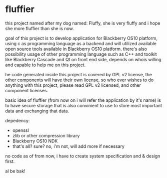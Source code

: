 fluffier
========

this project named after my dog named: Fluffy, she is very fluffy and i hope she more fluffier than she is now.

goal of this project is to develop application for Blackberry OS10 platform, using c as programming language as a backend and will utilized available open source tools available in Blackberry OS10 platform. there's also possibility usage of other programming language such as C++ and toolkit like Blackberry Cascade and Qt on front end side, depends on whois willing and capable to help me on this project.

he code generated inside this project is covered by GPL v2 license, the other components will have their own license, so who ever wishes to do anything with this project, please read GPL v2 licensed, and other component licenses.

basic idea of fluffier (from now on i will refer the application by it's name) is to have secure storage that is also convinient to use to store most important data and exchanging that data.

depedency:
- openssl
- zlib or other compression library
- Blackberry OS10 NDK
- that's all? sure? no, i'm not, will add more if necessary


no code as of from now, i have to create system specification and & design first.

al be bak!
